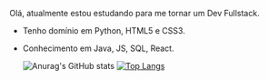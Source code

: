 Olá, atualmente estou estudando para me tornar um Dev Fullstack.

- Tenho domínio em Python, HTML5 e CSS3.
- Conhecimento em Java, JS, SQL, React.

  ![Anurag's GitHub stats](https://github-readme-stats.vercel.app/api?username=Rafael-Cerqueira)
    [![Top Langs](https://github-readme-stats.vercel.app/api/top-langs/?username=Rafael-Cerqueira&layout=compact)](https://github.com/Rafael-Cerqueira/github-readme-stats)


